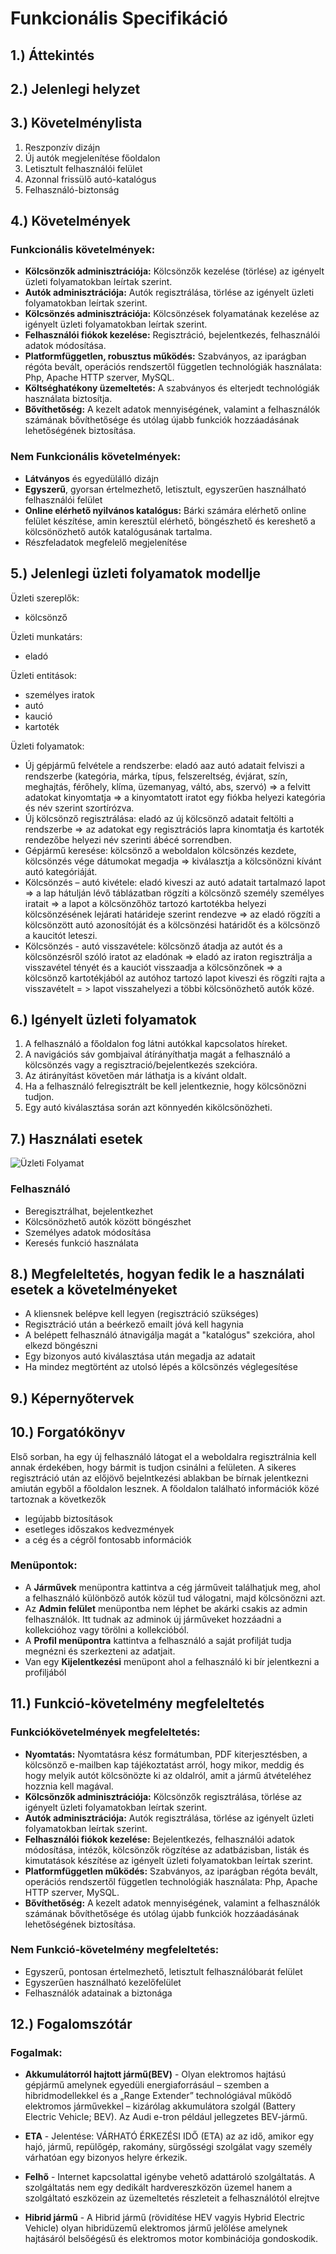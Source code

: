 # Funkcionális Specifikáció
## 1.) Áttekintés
## 2.) Jelenlegi helyzet
## 3.) Követelménylista
 1. Reszponzív dizájn
 2. Új autók megjelenítése főoldalon
 3. Letisztult felhasználói felület
 4. Azonnal frissülő autó-katalógus
 5. Felhasználó-biztonság
 
## 4.) Követelmények
### Funkcionális követelmények:
- **Kölcsönzők adminisztrációja:** Kölcsönzők kezelése (törlése) az igényelt üzleti folyamatokban leírtak szerint.  
- **Autók adminisztrációja:** Autók regisztrálása, törlése az igényelt üzleti folyamatokban leírtak szerint.
- **Kölcsönzés adminisztrációja:** Kölcsönzések folyamatának kezelése az igényelt üzleti folyamatokban leírtak szerint.
- **Felhasználói fiókok kezelése:** Regisztráció, bejelentkezés, felhasználói adatok módosítása.
- **Platformfüggetlen, robusztus működés:** Szabványos, az iparágban régóta bevált, operációs rendszertől független technológiák használata: Php, Apache HTTP szerver, MySQL.   
- **Költséghatékony üzemeltetés:** A szabványos és elterjedt technológiák használata biztosítja. 
- **Bővíthetőség:** A kezelt adatok mennyiségének, valamint a felhasználók számának bővíthetősége és utólag újabb funkciók hozzáadásának lehetőségének biztosítása.
### Nem Funkcionális követelmények:
- **Látványos** és egyedülálló dizájn
- **Egyszerű**, gyorsan értelmezhető, letisztult, egyszerűen használható felhasználói felület
- **Online elérhető nyilvános katalógus:** Bárki számára elérhető online felület készítése, amin keresztül elérhető, böngészhető és kereshető a kölcsönözhető autók katalógusának tartalma.
- Részfeladatok megfelelő megjelenítése
## 5.) Jelenlegi üzleti folyamatok modellje
Üzleti szereplők: 	
-	kölcsönző

Üzleti munkatárs: 	
-	eladó

Üzleti entitások: 		
-	személyes iratok
-	autó
-	kaució
-	kartoték

Üzleti folyamatok: 	
-	Új gépjármű felvétele a rendszerbe: eladó aaz autó adatait felviszi a rendszerbe (kategória, márka, típus, felszereltség, évjárat, szín, meghajtás, férőhely, klíma, üzemanyag, váltó, abs, szervó) => a felvitt adatokat kinyomtatja => a kinyomtatott iratot egy fiókba helyezi kategória és név szerint szortírózva.
-	Új kölcsönző regisztrálása: eladó az új kölcsönző adatait feltölti a rendszerbe => az adatokat egy regisztrációs lapra kinomtatja és kartoték rendezőbe helyezi név szerinti ábécé sorrendben.
-	Gépjármű keresése: kölcsönző a weboldalon kölcsönzés kezdete, kölcsönzés vége dátumokat megadja => kiválasztja a kölcsönözni kívánt autó kategóriáját.
-	Kölcsönzés – autó kivétele: eladó kiveszi az autó adatait tartalmazó lapot => a lap hátulján lévő táblázatban rögzíti a kölcsönző személy személyes iratait => a lapot a kölcsönzőhöz tartozó kartotékba helyezi kölcsönzésének lejárati határideje szerint rendezve => az eladó rögzíti a kölcsönzött autó azonosítóját és a kölcsönzési határidőt és a kölcsönző a kaucitót leteszi.
-	Kölcsönzés - autó visszavétele: kölcsönző átadja az autót és a kölcsönzésről szóló iratot az eladónak => eladó az iraton regisztrálja a visszavétel tényét és a kauciót visszaadja a kölcsönzőnek => a kölcsönző kartotékjából az autóhoz tartozó lapot kiveszi és rögzíti rajta a visszavételt = > lapot visszahelyezi a többi kölcsönözhető autók közé.

## 6.) Igényelt üzleti folyamatok
1. A felhasználó a főoldalon fog látni autókkal kapcsolatos híreket.
2. A navigációs sáv gombjaival átírányíthatja magát a felhasználó a kölcsönzés vagy a regisztració/bejelentkezés szekcióra.
3. Az átirányítást követően már láthatja is a kívánt oldalt.
4. Ha a felhasználó felregisztrált be kell jelentkeznie, hogy kölcsönözni tudjon.
5. Egy autó kiválasztása során azt könnyedén kikölcsönözheti.

## 7.) Használati esetek
![Üzleti Folyamat](Pics/uzleti_folyamat.jpg)
### Felhasználó
- Beregisztrálhat, bejelentkezhet
- Kölcsönözhető autók között böngészhet
- Személyes adatok módosítása
- Keresés funkció használata
## 8.) Megfeleltetés, hogyan fedik le a használati esetek a követelményeket
- A kliensnek belépve kell legyen (regisztráció szükséges)
- Regisztráció után a beérkező emailt jóvá kell hagynia
- A belépett felhasználó átnavigálja magát a "katalógus" szekcióra, ahol elkezd böngészni
- Egy bizonyos autó kiválasztása után megadja az adatait
- Ha mindez megtörtént az utolsó lépés a kölcsönzés véglegesítése

## 9.) Képernyőtervek
## 10.) Forgatókönyv
Első sorban, ha egy új felhasználó látogat el a weboldalra regisztrálnia kell annak érdekében, hogy bármit is tudjon csinálni a felületen. A sikeres regisztráció után az előjövő bejelntkezési ablakban be bírnak jelentkezni amiután egyből a főoldalon lesznek. A főoldalon található információk közé tartoznak a következők
- legújabb biztosítások
- esetleges időszakos kedvezmények
- a cég és a cégről fontosabb információk
### Menüpontok:
 - A **Járművek** menüpontra kattintva a cég járműveit találhatjuk meg, ahol a felhasználó különböző autók közül tud válogatni, majd kölcsönözni azt.
 - Az **Admin felület** menüpontba nem léphet be akárki csakis az admin felhasználók. Itt tudnak az adminok új járműveket hozzáadni a kollekcióhoz vagy törölni a kollekcióból.
 - A **Profil menüpontra** kattintva a felhasználó a saját profilját tudja megnézni és szerkezteni az adatjait.
 - Van egy **Kijelentkezési** menüpont ahol a felhasználó ki bír jelentkezni a profiljából 
## 11.) Funkció-követelmény megfeleltetés
### Funkciókövetelmények megfeleltetés:
- **Nyomtatás:** Nyomtatásra kész formátumban, PDF kiterjesztésben, a kölcsönző e-mailben kap tájékoztatást arról, hogy mikor, meddig és hogy melyik autót kölcsönözte ki az oldalról, amit a jármű átvételéhez hozznia kell magával.
- **Kölcsönzők adminisztrációja:** Kölcsönzők regisztrálása, törlése az igényelt üzleti folyamatokban leírtak szerint.
- **Autók adminisztrációja:** Autók regisztrálása, törlése az igényelt üzleti folyamatokban leírtak szerint.
- **Felhasználói fiókok kezelése:** Bejelentkezés, felhasználói adatok módosítása, intézők, kölcsönzők rögzítése az adatbázisban, listák és kimutatások készítése az igényelt üzleti folyamatokban leírtak szerint.
- **Platformfüggetlen működés:** Szabványos, az iparágban régóta bevált, operációs rendszertől független technológiák használata: Php, Apache HTTP szerver, MySQL.
- **Bővíthetőség:** A kezelt adatok mennyiségének, valamint a felhasználók számának bővíthetősége és utólag újabb funkciók hozzáadásának lehetőségének biztosítása.

### Nem Funkció-követelmény megfeleltetés:
- Egyszerű, pontosan értelmezhető, letisztult felhasználóbarát felület
- Egyszerűen használható kezelőfelület
- Felhasználók adatainak a biztonága
## 12.) Fogalomszótár
### Fogalmak:
- **Akkumulátorról hajtott jármű(BEV)** - Olyan elektromos hajtású gépjármű amelynek egyedüli energiaforrásául – szemben a hibridmodellekkel és a „Range Extender” technológiával működő elektromos járművekkel – kizárólag akkumulátora szolgál (Battery Electric Vehicle; BEV). Az Audi e-tron például jellegzetes BEV-jármű.
 
 - **ETA** - Jelentése: VÁRHATÓ ÉRKEZÉSI IDŐ (ETA) az az idő, amikor egy hajó, jármű, repülőgép, rakomány, sürgősségi szolgálat vagy személy várhatóan egy bizonyos helyre érkezik.
 
 - **Felhő** - Internet kapcsolattal igénybe vehető adattároló szolgáltatás. A szolgáltatás nem egy dedikált hardvereszközön üzemel hanem a szolgáltató eszközein az üzemeltetés részleteit a felhasználótól elrejtve
 
 - **Hibrid jármű** - A Hibrid jármű (rövidítése HEV vagyis Hybrid Electric Vehicle) olyan hibridüzemű elektromos jármű jelölése amelynek hajtásáról belsőégésű és elektromos motor kombinációja gondoskodik.
